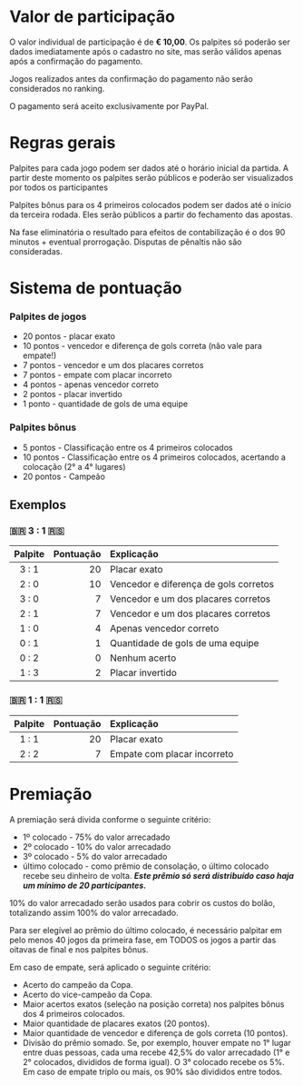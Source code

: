 # Valor de participação

O valor individual de participação é de **€ 10,00**. Os palpites só poderão ser dados imediatamente após o cadastro no site, mas serão válidos apenas após a confirmação do pagamento.

Jogos realizados antes da confirmação do pagamento não serão considerados no ranking.

O pagamento será aceito exclusivamente por PayPal.

# Regras gerais

Palpites para cada jogo podem ser dados até o horário inicial da partida. A partir deste momento os palpites serão públicos e poderão ser visualizados por todos os participantes

Palpites bônus para os 4 primeiros colocados podem ser dados até o início da terceira rodada. Eles serão públicos a partir do fechamento das apostas.

Na fase eliminatória o resultado para efeitos de contabilização é o dos 90 minutos + eventual prorrogação. Disputas de pênaltis não são consideradas.

# Sistema de pontuação

### Palpites de jogos

- 20 pontos - placar exato
- 10 pontos - vencedor e diferença de gols correta (não vale para empate!)
- 7 pontos - vencedor e um dos placares corretos
- 7 pontos - empate com placar incorreto
- 4 pontos - apenas vencedor correto
- 2 pontos - placar invertido
- 1 ponto - quantidade de gols de uma equipe

### Palpites bônus

- 5 pontos - Classificação entre os 4 primeiros colocados
- 10 pontos - Classificação entre os 4 primeiros colocados, acertando a colocação (2° a 4° lugares)
- 20 pontos - Campeão

## Exemplos

### 🇧🇷 3 : 1 🇷🇸

| **Palpite** | **Pontuação** | **Explicação**                        |
| :---------: | ------------: | :------------------------------------ |
|    3 : 1    |            20 | Placar exato                          |
|    2 : 0    |            10 | Vencedor e diferença de gols corretos |
|    3 : 0    |             7 | Vencedor e um dos placares corretos   |
|    2 : 1    |             7 | Vencedor e um dos placares corretos   |
|    1 : 0    |             4 | Apenas vencedor correto               |
|    0 : 1    |             1 | Quantidade de gols de uma equipe      |
|    0 : 2    |             0 | Nenhum acerto                         |
|    1 : 3    |             2 | Placar invertido                      |

### 🇧🇷 1 : 1 🇷🇸

| **Palpite** | **Pontuação** | **Explicação**              |
| :---------: | ------------: | :-------------------------- |
|    1 : 1    |            20 | Placar exato                |
|    2 : 2    |             7 | Empate com placar incorreto |

# Premiação

A premiação será divida conforme o seguinte critério:<br />

- 1º colocado - 75% do valor arrecadado
- 2º colocado - 10% do valor arrecadado
- 3º colocado - 5% do valor arrecadado
- último colocado - como prêmio de consolação, o último colocado recebe seu dinheiro de volta. **_Este prêmio só será distribuído caso haja um mínimo de 20 participantes._**

10% do valor arrecadado serão usados para cobrir os custos do bolão, totalizando assim 100% do valor arrecadado.

Para ser elegível ao prêmio do último colocado, é necessário palpitar em pelo menos 40 jogos da primeira fase, em TODOS os jogos a partir das oitavas de final e nos palpites bônus.

Em caso de empate, será aplicado o seguinte critério:

- Acerto do campeão da Copa.
- Acerto do vice-campeão da Copa.
- Maior acertos exatos (seleção na posição correta) nos palpites bônus dos 4 primeiros colocados.
- Maior quantidade de placares exatos (20 pontos).
- Maior quantidade de vencedor e diferença de gols correta (10 pontos).
- Divisão do prêmio somado. Se, por exemplo, houver empate no 1° lugar entre duas pessoas, cada uma recebe 42,5% do valor arrecadado (1° e 2° colocados, divididos de forma igual). O 3° colocado recebe os 5%. Em caso de empate triplo ou mais, os 90% são divididos entre todos.
